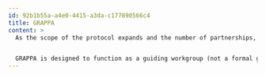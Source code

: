 ```yaml
---
id: 92b1b55a-a4e0-4415-a3da-c177890566c4
title: GRAPPA
content: >
  As the scope of the protocol expands and the number of partnerships, network integrations, and application launches grows, the Lido DAO recognised the need for an additional layer of oversight, but not to replace audits, rather to make the review process more responsive, scalable, and transparent. To meet that need, [the Audits Committee proposed the creation of The Guild for Review and Assessment of Protocols and Applications: GRAPPA](https://research.lido.fi/t/establishment-of-the-guild-for-review-and-assessment-of-protocols-and-applications-grappa/8997), a dedicated security workgroup tasked with reviewing protocol changes and verifying multi-chain deployments.


  GRAPPA is designed to function as a guiding workgroup (not a formal governance committee), accountable to the Audits Committee. The role of GRAPPA includes manual security reviews of protocol-level changes, verification of deployments referred to as Lido Multichain, consultations on emerging features, and the publication of summary review reports for the community. In doing so, Lido DAO seeks to maintain high standards of security and deployment quality across its growing universe of activities, making it easier to scale confidently, launch faster, and keep the community informed.
---
```

